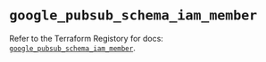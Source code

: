 # `google_pubsub_schema_iam_member`

Refer to the Terraform Registory for docs: [`google_pubsub_schema_iam_member`](https://registry.terraform.io/providers/hashicorp/google-beta/5.6.0/docs/resources/google_pubsub_schema_iam_member).
